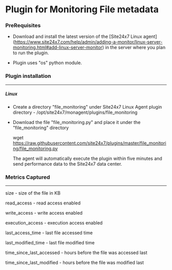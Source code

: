 Plugin for Monitoring File metadata
===================================

### PreRequisites

- Download and install the latest version of the [Site24x7 Linux agent] (https://www.site24x7.com/help/admin/adding-a-monitor/linux-server-monitoring.html#add-linux-server-monitor) in the server where you plan to run the plugin. 

- Plugin uses "os" python module.
	
### Plugin installation
---
##### Linux 

- Create a directory "file_monitoring" under Site24x7 Linux Agent plugin directory - /opt/site24x7/monagent/plugins/file_monitoring

- Download the file "file_monitoring.py" and place it under the "file_monitoring" directory
  
  wget https://raw.githubusercontent.com/site24x7/plugins/master/file_monitoring/file_monitoring.py
	
  The agent will automatically execute the plugin within five minutes and send performance data to the Site24x7 data center.


### Metrics Captured
---

size - size of the file in KB

read_access - read access enabled 

write_access - write access enabled 

execution_access - execution access enabled 

last_access_time - last file accessed time

last_modified_time - last file modified time

time_since_last_accessed - hours before the file was accessed last 

time_since_last_modified - hours before the file was modified last 
